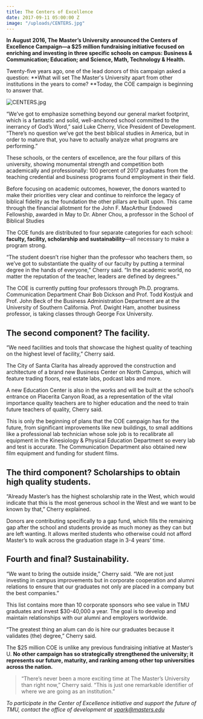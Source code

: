 ```yaml
---
title: The Centers of Excellence
date: 2017-09-11 05:00:00 Z
image: "/uploads/CENTERS.jpg"
---
```


**In August 2016, The Master’s University announced the Centers of Excellence Campaign—a $25 million fundraising initiative focused on enriching and investing in three specific schools on campus: Business & Communication; Education; and Science, Math, Technology & Health.**

Twenty-five years ago, one of the lead donors of this campaign asked a question: \*\*What will set The Master's University apart from other institutions in the years to come? \*\*Today, the COE campaign is beginning to answer that.

![CENTERS.jpg](/uploads/CENTERS.jpg)

“We’ve got to emphasize something beyond our general market footprint, which is a fantastic and solid, well-anchored school committed to the inerrancy of God’s Word,” said Luke Cherry, Vice President of Development. “There’s no question we’ve got the best biblical studies in America, but in order to mature that, you have to actually analyze what programs are performing.”

These schools, or the centers of excellence, are the four pillars of this university, showing monumental strength and competition both academically and professionally: 100 percent of 2017 graduates from the teaching credential and business programs found employment in their field.

Before focusing on academic outcomes, however, the donors wanted to make their priorities very clear and continue to reinforce the legacy of biblical fidelity as the foundation the other pillars are built upon. This came through the financial allotment for the John F. MacArthur Endowed Fellowship, awarded in May to Dr. Abner Chou, a professor in the School of Biblical Studies

The COE funds are distributed to four separate categories for each school: **faculty, facility, scholarship and sustainability**—all necessary to make a program strong.

“The student doesn’t rise higher than the professor who teachers them, so we’ve got to substantiate the quality of our faculty by putting a terminal degree in the hands of everyone,” Cherry said. “In the academic world, no matter the reputation of the teacher, leaders are defined by degrees.”

The COE is currently putting four professors through Ph.D. programs. Communication Department Chair Bob Dickson and Prof. Todd Kostjuk and Prof. John Beck of the Business Administration Department are at the University of Southern California. Prof. Dwight Ham, another business professor, is taking classes through George Fox University.

## The second component? The facility.

“We need facilities and tools that showcase the highest quality of teaching on the highest level of facility,” Cherry said.

The City of Santa Clarita has already approved the construction and architecture of a brand new Business Center on North Campus, which will feature trading floors, real estate labs, podcast labs and more.

A new Education Center is also in the works and will be built at the school’s entrance on Placerita Canyon Road, as a representation of the vital importance quality teachers are to higher education and the need to train future teachers of quality, Cherry said.

This is only the beginning of plans that the COE campaign has for the future, from significant improvements like new buildings, to small additions like a professional lab technician whose sole job is to recalibrate all equipment in the Kinesiology & Physical Education Department so every lab and test is accurate. The Communication Department also obtained new film equipment and funding for student films.

## The third component? Scholarships to obtain high quality students.

“Already Master’s has the highest scholarship rate in the West, which would indicate that this is the most generous school in the West and we want to be known by that,” Cherry explained.

Donors are contributing specifically to a gap fund, which fills the remaining gap after the school and students provide as much money as they can but are left wanting. It allows merited students who otherwise could not afford Master’s to walk across the graduation stage in 3-4 years’ time.

## Fourth and final? Sustainability.

“We want to bring the outside inside,” Cherry said. “We are not just investing in campus improvements but in corporate cooperation and alumni relations to ensure that our graduates not only are placed in a company but the best companies.”

This list contains more than 10 corporate sponsors who see value in TMU graduates and invest $30-40,000 a year. The goal is to develop and maintain relationships with our alumni and employers worldwide.

“The greatest thing an alum can do is hire our graduates because it validates (the) degree,” Cherry said.

The $25 million COE is unlike any previous fundraising initiative at Master’s U. **No other campaign has so strategically strengthened the university; it represents our future, maturity, and ranking among other top universities across the nation.**

> “There’s never been a more exciting time at The Master’s University than right now,” Cherry said. “This is just one remarkable identifier of where we are going as an institution.”

*To participate in the Center of Excellence initiative and support the future of TMU, contact the office of development at vpark@masters.edu*